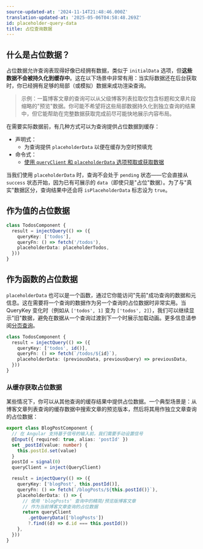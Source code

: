 ```yaml
---
source-updated-at: '2024-11-14T21:48:46.000Z'
translation-updated-at: '2025-05-06T04:58:48.269Z'
id: placeholder-query-data
title: 占位查询数据
---
```

## 什么是占位数据？

占位数据允许查询表现得好像已经拥有数据，类似于 `initialData` 选项，但**这些数据不会被持久化到缓存中**。这在以下场景中非常有用：当实际数据还在后台获取时，你已经拥有足够的局部（或模拟）数据来成功渲染查询。

> 示例：一篇博客文章的查询可以从父级博客列表拉取仅包含标题和文章片段缩略的"预览"数据。你可能不希望将这些局部数据持久化到独立查询的结果中，但它能帮助在完整数据获取完成前尽可能快地展示内容布局。

在需要实际数据前，有几种方式可以为查询提供占位数据到缓存：

- 声明式：
  - 为查询提供 `placeholderData` 以便在缓存为空时预填充
- 命令式：
  - [使用 `queryClient` 和 `placeholderData` 选项预取或获取数据](./prefetching.md)

当我们使用 `placeholderData` 时，查询不会处于 `pending` 状态——它会直接从 `success` 状态开始，因为已有可展示的 `data`（即使只是"占位"数据）。为了与"真实"数据区分，查询结果中还会将 `isPlaceholderData` 标志设为 `true`。

## 作为值的占位数据

```ts
class TodosComponent {
  result = injectQuery(() => ({
    queryKey: ['todos'],
    queryFn: () => fetch('/todos'),
    placeholderData: placeholderTodos,
  }))
}
```

## 作为函数的占位数据

`placeholderData` 也可以是一个函数，通过它你能访问"先前"成功查询的数据和元信息。这在需要将一个查询的数据作为另一个查询的占位数据时非常实用。当 QueryKey 变化时（例如从 `['todos', 1]` 变为 `['todos', 2]`），我们可以继续显示"旧"数据，避免在数据从一个查询过渡到下一个时展示加载动画。更多信息请参阅[分页查询](./paginated-queries.md)。

```ts
class TodosComponent {
  result = injectQuery(() => ({
    queryKey: ['todos', id()],
    queryFn: () => fetch(`/todos/${id}`),
    placeholderData: (previousData, previousQuery) => previousData,
  }))
}
```

### 从缓存获取占位数据

某些情况下，你可以从其他查询的缓存结果中提供占位数据。一个典型场景是：从博客文章列表查询的缓存数据中搜索文章的预览版本，然后将其用作独立文章查询的占位数据：

```ts
export class BlogPostComponent {
  // 在 Angular 支持基于信号的输入前，我们需要手动设置信号
  @Input({ required: true, alias: 'postId' })
  set _postId(value: number) {
    this.postId.set(value)
  }
  postId = signal(0)
  queryClient = inject(QueryClient)

  result = injectQuery(() => ({
    queryKey: ['blogPost', this.postId()],
    queryFn: () => fetch(`/blogPosts/${this.postId()}`),
    placeholderData: () => {
      // 使用 'blogPosts' 查询中的精简/预览版博客文章
      // 作为当前博客文章查询的占位数据
      return queryClient
        .getQueryData(['blogPosts'])
        ?.find((d) => d.id === this.postId())
    },
  }))
}
```
